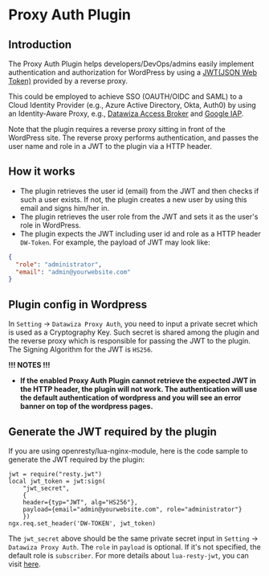 # Proxy Auth Plugin

## Introduction

The Proxy Auth Plugin helps developers/DevOps/admins easily implement authentication and authorization for WordPress by using a [JWT(JSON Web Token)](https://en.wikipedia.org/wiki/JSON_Web_Token) provided by a reverse proxy.

This could be employed to achieve SSO (OAUTH/OIDC and SAML) to a Cloud Identity Provider (e.g., Azure Active Directory, Okta, Auth0) by using an Identity-Aware Proxy, e.g., [Datawiza Access Broker](https://www.datawiza.com/access-broker) and [Google IAP](https://cloud.google.com/iap).

Note that the plugin requires a reverse proxy sitting in front of the WordPress site. The reverse proxy performs authentication, and passes the user name and role in a JWT to the plugin via a HTTP header.

## How it works

* The plugin retrieves the user id (email) from the JWT and then checks if such a user exists. If not, the plugin creates a new user by using this email and signs him/her in.
* The plugin retrieves the user role from the JWT and sets it as the user\'s role in WordPress.
* The plugin expects the JWT including user id and role as a HTTP header `DW-Token`. For example, the payload of JWT may look like:  

```json
{
  "role": "administrator",
  "email": "admin@yourwebsite.com"
}
```

## Plugin config in Wordpress

In `Setting` -> `Datawiza Proxy Auth`, you need to input a private secret which is used as a Cryptography Key. Such secret is shared among the plugin and the reverse proxy which is responsible for passing the JWT to the plugin. The Signing Algorithm for the JWT is `HS256`.

**!!! NOTES !!!**

* **If the enabled Proxy Auth Plugin cannot retrieve the expected JWT in the HTTP header, the plugin will not work. The authentication will use the default authentication of wordpress and you will see an error banner on top of the wordpress pages.**

## Generate the JWT required by the plugin 

If you are using openresty/lua-nginx-module, here is the code sample to generate the JWT required by the plugin:
```
jwt = require("resty.jwt")
local jwt_token = jwt:sign(
    "jwt_secret",
    {
    header={typ="JWT", alg="HS256"},
    payload={email="admin@yourwebsite.com", role="administrator"}
    })
ngx.req.set_header('DW-TOKEN', jwt_token)
```
The `jwt_secret` above should be the same private secret input in `Setting` -> `Datawiza Proxy Auth`. The `role` in `payload` is optional. If it's not specified, the default role is `subscriber`. For more details about `lua-resty-jwt`, you can visit [here](https://github.com/SkyLothar/lua-resty-jwt).
